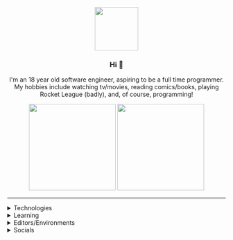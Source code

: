 <div align="center">
  <img src="https://media4.giphy.com/media/Nx0rz3jtxtEre/giphy.gif" width="auto" height="100px">
  <h3>Hi 👋</h3>
  <p>I'm an 18 year old software engineer, aspiring to be a full time programmer. My hobbies include watching tv/movies, reading comics/books, playing Rocket League (badly), and, of course, programming!</p>
  <img src="https://github-readme-stats.vercel.app/api?username=crxssed7&show_icons=true&theme=dracula&hide_border=true" width="auto" height="200px">
  <a href="https://trakt.tv/users/crxssed"><img src="https://trakt-widgets.herokuapp.com/crxssed/watched/card" width="auto" height="200px"></a>
  <hr>
</div>
<div>
  <details>
    <summary>Technologies</summary>
    <br>
    <img alt="C#" src="https://img.shields.io/badge/c%23%20-%23239120.svg?&style=for-the-badge&logo=c-sharp&logoColor=white"/>
    <img alt=".Net" src="https://img.shields.io/badge/.NET-5C2D91?style=for-the-badge&logo=.net&logoColor=white"/>
    <img alt="Python" src="https://img.shields.io/badge/python%20-%2314354C.svg?&style=for-the-badge&logo=python&logoColor=white"/>
  </details>
  <details>
    <summary>Learning</summary>
    <br>
    <img alt="C++" src="https://img.shields.io/badge/c++%20-%2300599C.svg?&style=for-the-badge&logo=c%2B%2B&ogoColor=white"/>
    <img alt="JavaScript" src="https://img.shields.io/badge/javascript%20-%23323330.svg?&style=for-the-badge&logo=javascript&logoColor=%23F7DF1E"/>
    <img alt="React" src="https://img.shields.io/badge/react%20-%2320232a.svg?&style=for-the-badge&logo=react&logoColor=%2361DAFB"/>
    <img alt="NestJS" src="https://img.shields.io/badge/nestjs%20-%23E0234E.svg?&style=for-the-badge&logo=nestjs&logoColor=white" />
  </details>
  <details>
    <summary>Editors/Environments</summary>
    <br>
    <img alt="Visual Studio" src="https://img.shields.io/badge/Visual%20Studio-5C2D91.svg?&style=for-the-badge&logo=visual-studio&logoColor=white"/>
    <img alt="Visual Studio Code" src="https://img.shields.io/badge/Visual%20Studio%20Code-0078d7.svg?&style=for-the-badge&logo=visual-studio-code&logoColor=white"/>
  </details>
  <details>
    <summary>Socials</summary>
    <br>
    <a href="https://www.instagram.com/crxssed7/"><img alt="Instagram" src="https://img.shields.io/badge/crxssed7%20-%23E4405F.svg?&style=for-the-badge&logo=Instagram&logoColor=white"/></a>
    <a href="https://twitter.com/crxssed7"><img alt="Twitter" src="https://img.shields.io/badge/crxssed7%20-%231DA1F2.svg?&style=for-the-badge&logo=Twitter&logoColor=white"/></a>
    <a href="https://www.twitch.tv/crxssed7"><img alt="Twitch" src="https://img.shields.io/badge/crxssed7%20-%239146FF.svg?&style=for-the-badge&logo=Twitch&logoColor=white"/></a>
    <a href="https://www.youtube.com/channel/UCclO3G-NKAdDJdMVOod_StA"><img alt="Youtube" src="https://img.shields.io/badge/crxssed7%20-%23FF0000.svg?&style=for-the-badge&logo=YouTube&logoColor=white"/></a>
  </details>
</div>
